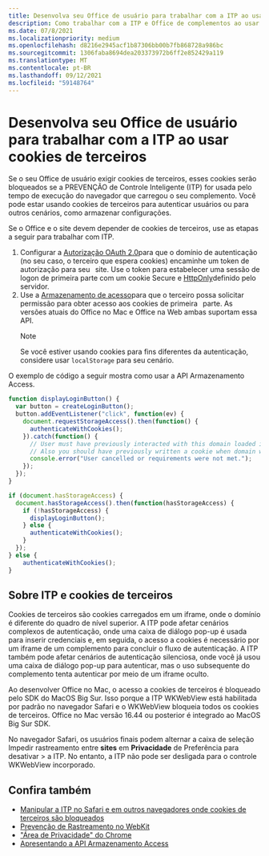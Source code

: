 ```yaml
---
title: Desenvolva seu Office de usuário para trabalhar com a ITP ao usar cookies de terceiros
description: Como trabalhar com a ITP e Office de complementos ao usar cookies de terceiros
ms.date: 07/8/2021
ms.localizationpriority: medium
ms.openlocfilehash: d8216e2945acf1b87306bb00b7fb868728a986bc
ms.sourcegitcommit: 1306faba8694dea203373972b6ff2e852429a119
ms.translationtype: MT
ms.contentlocale: pt-BR
ms.lasthandoff: 09/12/2021
ms.locfileid: "59148764"
---
```

# <a name="develop-your-office-add-in-to-work-with-itp-when-using-third-party-cookies"></a>Desenvolva seu Office de usuário para trabalhar com a ITP ao usar cookies de terceiros

Se o seu Office de usuário exigir cookies de terceiros, esses cookies serão bloqueados se a PREVENÇÃO de Controle Inteligente (ITP) for usada pelo tempo de execução do navegador que carregou o seu complemento. Você pode estar usando cookies de terceiros para autenticar usuários ou para outros cenários, como armazenar configurações.

Se o Office e o site devem depender de cookies de terceiros, use as etapas a seguir para trabalhar com ITP.

1. Configurar a [Autorização OAuth 2.0](https://tools.ietf.org/html/rfc6749)para que o domínio de autenticação (no seu caso, o terceiro que espera cookies) encaminhe um token de autorização para seu   site. Use o token para estabelecer uma sessão de logon de primeira parte com um cookie Secure e [HttpOnly](https://developer.mozilla.org/docs/Web/HTTP/Cookies#Secure_and_HttpOnly_cookies)definido pelo servidor.
2. Use a [Armazenamento de acesso](https://webkit.org/blog/8124/introducing-storage-access-api/)para que o terceiro possa solicitar permissão para obter acesso aos cookies de primeira   parte. As versões atuais do Office no Mac e Office na Web ambas suportam essa API.
    > [!NOTE]
    > Se você estiver usando cookies para fins diferentes da autenticação, considere usar `localStorage` para seu cenário.

O exemplo de código a seguir mostra como usar a API Armazenamento Access.

```javascript
function displayLoginButton() {
  var button = createLoginButton();
  button.addEventListener("click", function(ev) {
    document.requestStorageAccess().then(function() {
      authenticateWithCookies(); 
    }).catch(function() {
      // User must have previously interacted with this domain loaded in a top frame
      // Also you should have previously written a cookie when domain was loaded in the top frame
      console.error("User cancelled or requirements were not met.");
    });
  });
}

if (document.hasStorageAccess) { 
  document.hasStorageAccess().then(function(hasStorageAccess) { 
    if (!hasStorageAccess) { 
      displayLoginButton(); 
    } else { 
      authenticateWithCookies(); 
    } 
  }); 
} else { 
    authenticateWithCookies(); 
} 
```

## <a name="about-itp-and-third-party-cookies"></a>Sobre ITP e cookies de terceiros

Cookies de terceiros são cookies carregados em um iframe, onde o domínio é diferente do quadro de nível superior. A ITP pode afetar cenários complexos de autenticação, onde uma caixa de diálogo pop-up é usada para inserir credenciais e, em seguida, o acesso a cookies é necessário por um iframe de um complemento para concluir o fluxo de autenticação. A ITP também pode afetar cenários de autenticação silenciosa, onde você já usou uma caixa de diálogo pop-up para autenticar, mas o uso subsequente do complemento tenta autenticar por meio de um iframe oculto.

Ao desenvolver Office no Mac, o acesso a cookies de terceiros é bloqueado pelo SDK do MacOS Big Sur. Isso porque a ITP WKWebView está habilitada por padrão no navegador Safari e o WKWebView bloqueia todos os cookies de terceiros. Office no Mac versão 16.44 ou posterior é integrado ao MacOS Big Sur SDK.

No navegador Safari, os usuários finais podem alternar a caixa de seleção Impedir rastreamento entre **sites** em **Privacidade** de Preferência para desativar  >   a ITP. No entanto, a ITP não pode ser desligada para o controle WKWebView incorporado.

## <a name="see-also"></a>Confira também

- [Manipular a ITP no Safari e em outros navegadores onde cookies de terceiros são bloqueados](/azure/active-directory/develop/reference-third-party-cookies-spas)
- [Prevenção de Rastreamento no WebKit](https://webkit.org/tracking-prevention/)
- ["Área de Privacidade" do Chrome](https://blog.chromium.org/2020/01/building-more-private-web-path-towards.html)
- [Apresentando a API Armazenamento Access](https://blogs.windows.com/msedgedev/2020/07/08/introducing-storage-access-api/)